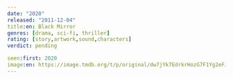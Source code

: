 ```yaml
---
date: "2020"
released: "2011-12-04"
title:en: Black Mirror
genres: [drama, sci-fi, thriller]
rating: [story,artwork,sound,characters]
verdict: pending

seen:first: 2020
image:en: https://image.tmdb.org/t/p/original/dw7jYk7EdrkrHozG7F1Yg2eFJTm.jpg
---
```

